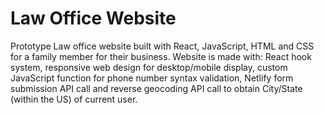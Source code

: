 # Law Office Website

Prototype Law office website built with React, JavaScript, HTML and CSS for a family member for their business. Website is made with: React hook system, responsive web design for desktop/mobile display, custom JavaScript function for phone number syntax validation, Netlify form submission API call and reverse geocoding API call to obtain City/State (within the US) of current user.

